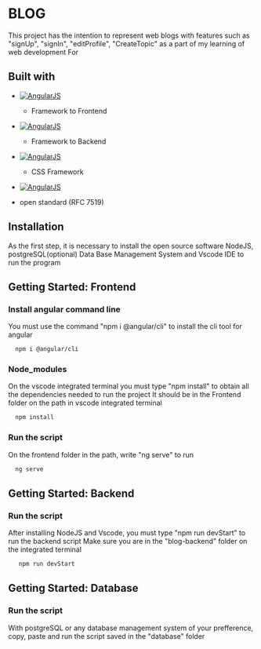 # BLOG
 This project has the intention to represent web blogs with features such as "signUp", "signIn", "editProfile", "CreateTopic" as a part of my learning of web development
 For 

## Built with
- [![AngularJS](https://angular.io/assets/images/logos/angular/angular.png)](https://angular.io/)
  - Framework to Frontend
    
- [![AngularJS](https://upload.wikimedia.org/wikipedia/commons/6/64/Expressjs.png)](https://expressjs.com/)
  - Framework to Backend

- [![AngularJS](https://upload.wikimedia.org/wikipedia/commons/thumb/d/d5/Tailwind_CSS_Logo.svg/320px-Tailwind_CSS_Logo.svg.png)](https://tailwindcss.com/)
  - CSS Framework
 
 - [![AngularJS](https://seeklogo.com/images/J/json-web-tokens-jwt-io-logo-C003DEC47A-seeklogo.com.png)](https://jwt.io/)
  - open standard (RFC 7519)

## Installation
As the first step, it is necessary to install the open source software NodeJS, postgreSQL(optional) Data Base Management System and Vscode IDE to run the program

## Getting Started: Frontend 
 ### Install angular command line
   You must use the command "npm i @angular/cli" to install the cli tool for angular
   ```bash
     npm i @angular/cli
   ```
 ### Node_modules
   On the vscode integrated terminal you must type "npm install" to obtain all the dependencies needed to run the project
   It should be in the Frontend folder on the path in vscode integrated terminal
   ```bash
     npm install
   ```
 ### Run the script
   On the frontend folder in the path, write "ng serve" to run
   ```bash
     ng serve
   ```
## Getting Started: Backend
 ### Run the script
  After installing NodeJS and Vscode, you must type "npm run devStart" to run the backend script
  Make sure you are in the "blog-backend" folder on the integrated terminal
  ```bash
     npm run devStart
   ```
## Getting Started: Database  
 ### Run the script
   With postgreSQL or any database management system of your prefference, copy, paste and run the script saved in the "database" folder

